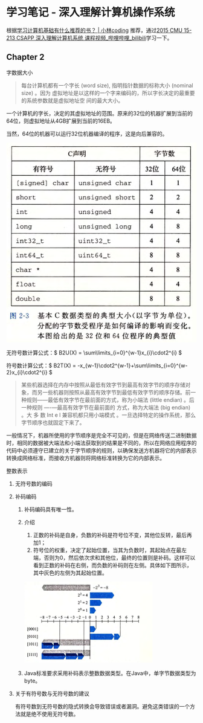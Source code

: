 # 学习笔记 - 深入理解计算机操作系统



根据[学习计算机基础有什么推荐的书？ | 小林coding](https://xiaolincoding.com/cs_learn/cs_learn.html#二、计算机组成原理) 推荐，通过[2015 CMU 15-213 CSAPP 深入理解计算机系统 课程视频_哔哩哔哩_bilibili](https://www.bilibili.com/video/BV1iW411d7hd/?vd_source=d9a247b832223a96fd8f8be6c1412759)学习一下。



## Chapter 2

字数据大小

> 每台计算机都有一个字长 (word size), 指明指针数据的标称大小 (nominal size) 。因为
> 虚拟地址是以这样的一个字来编码的，所以字长决定的最重要的系统参数就是虚拟地址空
> 间的最大大小。

一个计算机的字长，决定的其虚拟地址的范围。原来的32位的机器扩展到当前的64位，则虚拟地址从4GB扩展到当前的16EB。

当然，64位的机器可以运行32位机器编译的程序，这是向后兼容的。

![image-20250418092051124](学习笔记-深入理解计算机系统/image-20250418092051124.png)



无符号数计算公式：$ B2U(X) = \sum\limits_{i=0}^{w-1}x_{i}\cdot2^{i} $

符号数计算公式：$ B2T(X) = -x_{w-1}\cdot2^{w-1}+\sum\limits_{i=0}^{w-2}x_{i}\cdot2^{i} $

 



> 某些机器选择在内存中按照从最低有效字节到最高有效字节的顺序存储对象，而另一些机器则按照从最高有效字节到最低有效字节的顺序存储。前一种规则——最低有效字节在最前面的方式，称为小端法 (little endian) 。后一种规则 —-—最高有效字节在最前面的 方式，称为大端法 (big endian) 。大 多 数 Int e l 兼容机都只用小端模式 。一旦选择特定的操作系统，那么字节顺序也就固定下来了。



​	一般情况下，机器所使用的字节顺序是完全不可见的，但是在网络传送二进制数据时，相同的数据被大端法和小端法获取到的结果是不同的，所以在网络应用程序的代码中必须遵守已建立的关于字节顺序的规则，以确保发送方机器将它的内部表示转换成网络标准，而接收方机器则将网络标准转换为它的内部表示。



整数表示

1. 无符号数的编码
2. 补码编码
   1. 补码编码具有唯一性。
   
   2. 介绍
   
      1. 正数的补码是自身，负数的补码是符号位不变，其他位反转，最后再加1；
      2. 符号位的权重，决定了起始位置，当其为负数时，其起始点在最左端，否则为0，然后依次求和其他位，最终的位置则是补码。这样可以看到正数的补码在右侧，而负数的补码则在左侧。具体如下图所示，其中灰色的左侧为其起始位置。
   
      ![image-20250418151827231](学习笔记-深入理解计算机系统/image-20250418151827231.png)
   
   3. Java标准要求采用补码表示整数数据类型。在Java中，单字节数据类型为byte。

3. 关于有符号数与无符号数的建议

   有符号数到无符号数的隐式转换会导致错误或者漏洞。避免这类错误的一个方法就是绝不使用无符号数。

   





